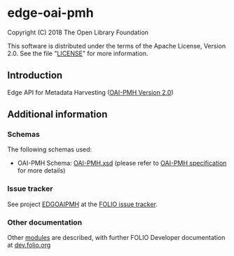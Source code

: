 # edge-oai-pmh
Copyright (C) 2018 The Open Library Foundation

This software is distributed under the terms of the Apache License,
Version 2.0. See the file "[LICENSE](LICENSE)" for more information.

## Introduction
Edge API for Metadata Harvesting ([OAI-PMH Version 2.0](http://www.openarchives.org/OAI/openarchivesprotocol.html))

## Additional information
### Schemas
The following schemas used:
 + OAI-PMH Schema: [OAI-PMH.xsd](http://www.openarchives.org/OAI/2.0/OAI-PMH.xsd) (please refer to [OAI-PMH specification](http://www.openarchives.org/OAI/openarchivesprotocol.html#OAIPMHschema) for more details)

### Issue tracker
See project [EDGOAIPMH](https://issues.folio.org/browse/EDGOAIPMH)
at the [FOLIO issue tracker](https://dev.folio.org/guidelines/issue-tracker).

### Other documentation
Other [modules](https://dev.folio.org/source-code/#server-side) are described,
with further FOLIO Developer documentation at
[dev.folio.org](https://dev.folio.org/)
